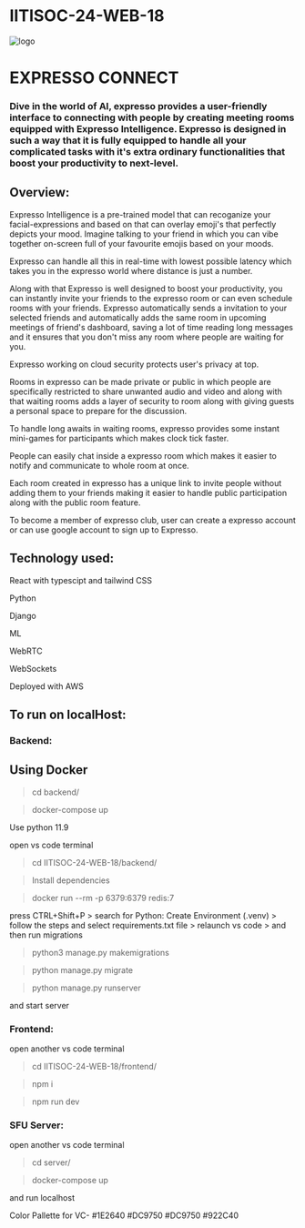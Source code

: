 # IITISOC-24-WEB-18


![logo](https://github.com/Pradeep-Kumar-Rebbavarapu/IITISOC-24-WEB-18/assets/142983705/ac198c0c-92f0-4726-a6f0-54d28ec745f3)



# EXPRESSO CONNECT

### Dive in the world of AI, expresso provides a user-friendly interface to connecting with people by creating meeting rooms equipped with Expresso Intelligence. Expresso is designed in such a way that it is fully equipped to handle all your complicated tasks with it's extra ordinary functionalities that boost your productivity to next-level.

## Overview:

Expresso Intelligence is a pre-trained model that can recoganize your facial-expressions and based on that can overlay emoji's that perfectly depicts your mood. Imagine talking to your friend in which you can vibe together on-screen full of your favourite emojis based on your moods.

Expresso can handle all this in real-time with lowest possible latency which takes you in the expresso world where distance is just a number.

Along with that Expresso is well designed to boost your productivity, you can instantly invite your friends to the expresso room or can even schedule rooms with your friends. Expresso automatically sends a invitation to your selected friends and automatically adds the same room in upcoming meetings of friend's dashboard, saving a lot of time reading long messages and it ensures that you don't miss any room where people are waiting for you.

Expresso working on cloud security protects user's privacy at top.

Rooms in expresso can be made private or public in which people are specifically restricted to share unwanted audio and video and along with that waiting rooms adds a layer of security to room along with giving guests a personal space to prepare for the discussion.

To handle long awaits in waiting rooms, expresso provides some instant mini-games for participants which makes clock tick faster.

People can easily chat inside a expresso room which makes it easier to notify and communicate to whole room at once.

Each room created in expresso has a unique link to invite people without adding them to your friends making it easier to handle public participation along with the public room feature.

To become a member of expresso club, user can create a expresso account or can use google account to sign up to Expresso.

## Technology used:

React with typescipt and tailwind CSS

Python

Django

ML

WebRTC

WebSockets

Deployed with AWS

## To run on localHost:

### Backend:

## Using Docker

> cd backend/

> docker-compose up

Use python 11.9

open vs code terminal

> cd IITISOC-24-WEB-18/backend/

> Install dependencies

> docker run --rm -p 6379:6379 redis:7

press CTRL+Shift+P > search for Python: Create Environment (.venv) > follow the steps and select requirements.txt file > relaunch vs code > and then run migrations

> python3 manage.py makemigrations

> python manage.py migrate

> python manage.py runserver

and start server

### Frontend:

open another vs code terminal

> cd IITISOC-24-WEB-18/frontend/

> npm i

> npm run dev

### SFU Server:

open another vs code terminal

> cd server/

> docker-compose up

and run localhost

Color Pallette for VC-
#1E2640
#DC9750
#DC9750
#922C40
